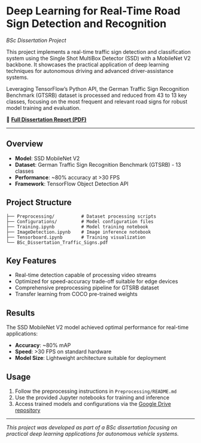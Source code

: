 # Deep Learning for Real-Time Road Sign Detection and Recognition

*BSc Dissertation Project*

This project implements a real-time traffic sign detection and classification system using the Single Shot MultiBox Detector (SSD) with a MobileNet V2 backbone. It showcases the practical application of deep learning techniques for autonomous driving and advanced driver-assistance systems.

Leveraging TensorFlow’s Python API, the German Traffic Sign Recognition Benchmark (GTSRB) dataset is processed and reduced from 43 to 13 key classes, focusing on the most frequent and relevant road signs for robust model training and evaluation.

📄 **[Full Dissertation Report (PDF)](./Bsc_Dissertation_Traffic_Signs.pdf)**

---

## Overview

- **Model**: SSD MobileNet V2
- **Dataset**: German Traffic Sign Recognition Benchmark (GTSRB) - 13 classes
- **Performance**: ~80% accuracy at >30 FPS
- **Framework**: TensorFlow Object Detection API

## Project Structure

```text
├── Preprocessing/          # Dataset processing scripts
├── Configurations/         # Model configuration files
├── Training.ipynb          # Model training notebook
├── ImageDetection.ipynb    # Image inference notebook
├── Tensorboard.ipynb       # Training visualization
└── BSc_Dissertation_Traffic_Signs.pdf
```

## Key Features

- Real-time detection capable of processing video streams
- Optimized for speed-accuracy trade-off suitable for edge devices
- Comprehensive preprocessing pipeline for GTSRB dataset
- Transfer learning from COCO pre-trained weights

## Results

The SSD MobileNet V2 model achieved optimal performance for real-time applications:

- **Accuracy**: ~80% mAP
- **Speed**: >30 FPS on standard hardware
- **Model Size**: Lightweight architecture suitable for deployment

## Usage

1. Follow the preprocessing instructions in `Preprocessing/README.md`
2. Use the provided Jupyter notebooks for training and inference
3. Access trained models and configurations via the [Google Drive repository](https://drive.google.com/drive/folders/1_YZfCh16viMh7m30xI_waKZYIsWaBfzU?usp=sharing)

---

*This project was developed as part of a BSc dissertation focusing on practical deep learning applications for autonomous vehicle systems.*
